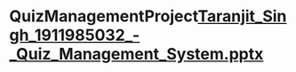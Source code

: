 # QuizManagementProject[Taranjit_Singh_1911985032_-_Quiz_Management_System.pptx](https://github.com/Taranjit216/QuizManagementProject/files/8694627/Taranjit_Singh_1911985032_-_Quiz_Management_System.pptx)
